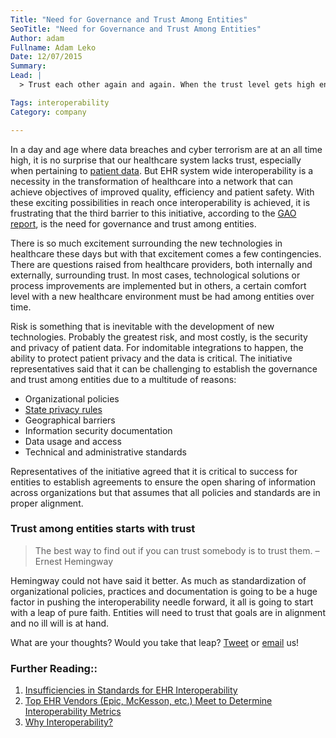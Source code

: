 ```yaml
---
Title: "Need for Governance and Trust Among Entities"
SeoTitle: "Need for Governance and Trust Among Entities"
Author: adam
Fullname: Adam Leko
Date: 12/07/2015
Summary:
Lead: |
  > Trust each other again and again. When the trust level gets high enough, people transcend apparent limits, discovering new and awesome abilities of which they were previously unaware. – David Armistead

Tags: interoperability
Category: company

---
```

In a day and age where data breaches and cyber terrorism are at an all time high, it is no surprise that our healthcare system lacks trust, especially when pertaining to [patient data](https://catalyze.io/learn/what-is-protected-health-information-or-phi). But EHR system wide interoperability is a necessity in the transformation of healthcare into a network that can achieve objectives of improved quality, efficiency and patient safety. With these exciting possibilities in reach once interoperability is achieved, it is frustrating that the third barrier to this initiative, according to the [GAO report](http://www.gao.gov/assets/680/672585.pdf), is the need for governance and trust among entities.

There is so much excitement surrounding the new technologies in healthcare these days but with that excitement comes a few contingencies. There are questions raised from healthcare providers, both internally and externally, surrounding trust. In most cases, technological solutions or process improvements are implemented but in others, a certain comfort level with a new healthcare environment must be had among entities over time.

Risk is something that is inevitable with the development of new technologies. Probably the greatest risk, and most costly, is the security and privacy of patient data. For indomitable integrations to happen, the ability to protect patient privacy and the data is critical. The initiative representatives said that it can be challenging to establish the governance and trust among entities due to a multitude of reasons:

- Organizational policies
- [State privacy rules](https://catalyze.io/blog/variation-in-state-privacy-laws)
- Geographical barriers
- Information security documentation
- Data usage and access
- Technical and administrative standards

Representatives of the initiative agreed that it is critical to success for entities to establish agreements to ensure the open sharing of information across organizations but that assumes that all policies and standards are in proper alignment.

### Trust among entities starts with trust

> The best way to find out if you can trust somebody is to trust them. – Ernest Hemingway

Hemingway could not have said it better. As much as standardization of organizational policies, practices and documentation is going to be a huge factor in pushing the interoperability needle forward, it all is going to start with a leap of pure faith. Entities will need to trust that goals are in alignment and no ill will is at hand.

What are your thoughts? Would you take that leap? [Tweet](https://twitter.com/catalyzeio) or [email](hello@catalyze.io) us!

### Further Reading::

1. [Insufficiencies in Standards for EHR Interoperability](https://catalyze.io/blog/insufficiencies-in-standards-for-ehr-interoperability)
2. [Top EHR Vendors (Epic, McKesson, etc.) Meet to Determine Interoperability Metrics](https://catalyze.io/blog/top-ehr-vendors-epic-mckesson-etc-meet-to-determine-interoperability-metrics)
3. [Why Interoperability?](https://catalyze.io/blog/why-interoperability)
